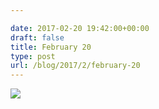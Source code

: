 ```yaml
---

date: 2017-02-20 19:42:00+00:00
draft: false
title: February 20
type: post
url: /blog/2017/2/february-20
---
```


![](/images/2017-02-20-20172february-20/image-asset.jpeg)

